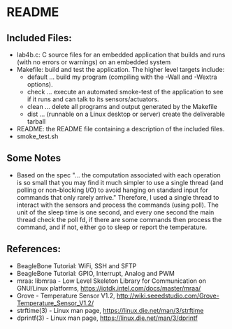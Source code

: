 # README

## Included Files:
* lab4b.c: C source files for an embedded application that builds and runs (with no errors or warnings) on an embedded system
* Makefile: build and test the application. The higher level targets include:
	* default ... build my program (compiling with the -Wall and -Wextra options).
	* check ... execute an automated smoke-test of the application to see if it runs and can talk to its sensors/actuators.
	* clean ... delete all programs and output generated by the Makefile
	* dist ... (runnable on a Linux desktop or server) create the deliverable tarball
* README: the README file containing a description of the included files.
* smoke_test.sh

## Some Notes
* Based on the spec "... the computation associated with each operation is so small that you may find it much simpler to use a single thread (and polling or non-blocking I/O) to avoid hanging on standard input for commands that only rarely arrive." Therefore, I used a single thread to interact with the sensors and process the commands (using poll). The unit of the sleep time is one second, and every one second the main thread check the poll fd, if there are some commands then process the command, and if not, either go to sleep or report the temperature.

## References:
* BeagleBone Tutorial: WiFi, SSH and SFTP
* BeagleBone Tutorial: GPIO, Interrupt, Analog and PWM
* mraa: libmraa - Low Level Skeleton Library for Communication on GNU/Linux platforms, https://iotdk.intel.com/docs/master/mraa/
* Grove - Temperature Sensor V1.2, http://wiki.seeedstudio.com/Grove-Temperature_Sensor_V1.2/
* strftime(3) - Linux man page, https://linux.die.net/man/3/strftime
* dprintf(3) - Linux man page, https://linux.die.net/man/3/dprintf
